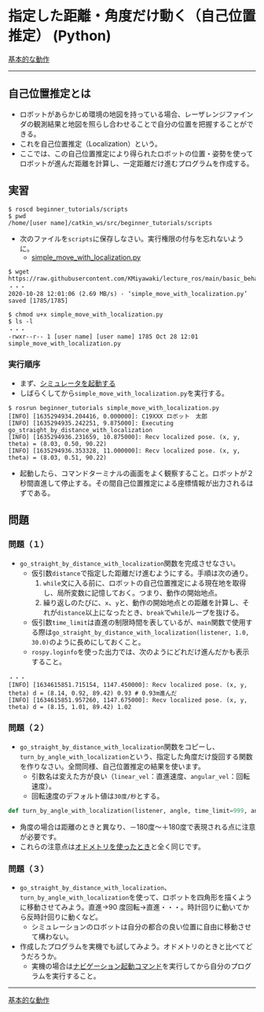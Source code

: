 # 指定した距離・角度だけ動く（自己位置推定） (Python)

[基本的な動作](./Home.md)

---

## 自己位置推定とは

- ロボットがあらかじめ環境の地図を持っている場合、レーザレンジファインダの観測結果と地図を照らし合わせることで自分の位置を把握することができる。
- これを自己位置推定（Localization）という。
- ここでは、この自己位置推定により得られたロボットの位置・姿勢を使ってロボットが進んだ距離を計算し、一定距離だけ進むプログラムを作成する。

## 実習

```shell
$ roscd beginner_tutorials/scripts
$ pwd
/home/[user name]/catkin_ws/src/beginner_tutorials/scripts
```

- 次のファイルを`scripts`に保存しなさい。実行権限の付与を忘れないように。
  - [simple_move_with_localization.py](https://raw.githubusercontent.com/KMiyawaki/lecture_ros/main/basic_behaviors/simple_move/simple_move_with_localization.py)

```shell
$ wget https://raw.githubusercontent.com/KMiyawaki/lecture_ros/main/basic_behaviors/simple_move/simple_move_with_localization.py
・・・
2020-10-28 12:01:06 (2.69 MB/s) - ‘simple_move_with_localization.py’ saved [1785/1785]

$ chmod u+x simple_move_with_localization.py
$ ls -l
・・・
-rwxr--r-- 1 [user name] [user name] 1785 Oct 28 12:01 simple_move_with_localization.py
```

### 実行順序

- まず、[シミュレータを起動する](../stage_simulator/stage_simulator_01.md)
- しばらくしてから`simple_move_with_localization.py`を実行する。

```shell
$ rosrun beginner_tutorials simple_move_with_localization.py
[INFO] [1635294934.204416, 0.000000]: C19XXX ロボット　太郎
[INFO] [1635294935.242251, 9.875000]: Executing go_straight_by_distance_with_localization
[INFO] [1635294936.231659, 10.875000]: Recv localized pose. (x, y, theta) = (8.03, 0.50, 90.22)
[INFO] [1635294936.353328, 11.000000]: Recv localized pose. (x, y, theta) = (8.03, 0.51, 90.22)
```

- 起動したら、コマンドターミナルの画面をよく観察すること。ロボットが２秒間直進して停止する。その間自己位置推定による座標情報が出力されるはずである。

## 問題

### 問題（１）

- `go_straight_by_distance_with_localization`関数を完成させなさい。
  - 仮引数`distance`で指定した距離だけ進むようにする。手順は次の通り。
    1. `while`文に入る前に、ロボットの自己位置推定による現在地を取得し、局所変数に記憶しておく。つまり、動作の開始地点。
    2. 繰り返しのたびに、`x`、`y`と、動作の開始地点との距離を計算し、それが`distance`以上になったとき、`break`で`while`ループを抜ける。
  - 仮引数`time_limit`は直進の制限時間を表しているが、`main`関数で使用する際は`go_straight_by_distance_with_localization(listener, 1.0, 30.0)`のように長めにしておくこと。
  - `rospy.loginfo`を使った出力では、次のようにどれだけ進んだかも表示すること。

```shell
・・・
[INFO] [1634615851.715154, 1147.450000]: Recv localized pose. (x, y, theta) d = (8.14, 0.92, 89.42) 0.93 # 0.93m進んだ
[INFO] [1634615851.957260, 1147.675000]: Recv localized pose. (x, y, theta) d = (8.15, 1.01, 89.42) 1.02
```

### 問題（２）

- `go_straight_by_distance_with_localization`関数をコピーし、`turn_by_angle_with_localization`という、指定した角度だけ旋回する関数を作りなさい。全問同様、自己位置推定の結果を使います。
  - 引数名は変えた方が良い（`linear_vel`：直進速度、`angular_vel`：回転速度）。
  - 回転速度のデフォルト値は`30度/秒`とする。

```python
def turn_by_angle_with_localization(listener, angle, time_limit=999, angular_vel=???, cmd_vel="/cmd_vel") # 初期値はどうする？
```

- 角度の場合は距離のときと異なり、－180度～＋180度で表現される点に注意が必要です。
- これらの注意点は[オドメトリを使ったとき](./simple_move_py_02.md#問題２)と全く同じです。

### 問題（３）

- `go_straight_by_distance_with_localization`、`turn_by_angle_with_localization`を使って、ロボットを四角形を描くように移動させてみよう。直進->90 度回転->直進・・・。時計回りに動いてから反時計回りに動くなど。
  - シミュレーションのロボットは自分の都合の良い位置に自由に移動させて構わない。
- 作成したプログラムを実機でも試してみよう。オドメトリのときと比べてどうだろうか。
  - 実機の場合は[ナビゲーション起動コマンド](https://github.com/KMiyawaki/oit_navigation_minibot_light_01#%E3%83%8A%E3%83%93%E3%82%B2%E3%83%BC%E3%82%B7%E3%83%A7%E3%83%B3)を実行してから自分のプログラムを実行すること。

---

[基本的な動作](./Home.md)
